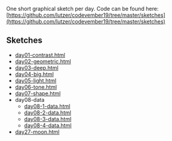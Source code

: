 One short graphical sketch per day. Code can be found here: [https://github.com/lutzer/codevember19/tree/master/sketches](https://github.com/lutzer/codevember19/tree/master/sketches)

## Sketches

* [day01-contrast.html](day01-contrast.html)
* [day02-geometric.html](day02-geometric.html)
* [day03-deep.html](day03-deep.html)
* [day04-big.html](day04-big.html)
* [day05-light.html](day05-light.html)
* [day06-tone.html](day06-tone.html)
* [day07-shape.html](day07-shape.html)
* day08-data
  * [day08-1-data.html](day08-1-data.html)
  * [day08-2-data.html](day08-2-data.html)
  * [day08-3-data.html](day08-3-data.html)
  * [day08-4-data.html](day08-4-data.html)
* [day27-moon.html](day27-moon.html)

